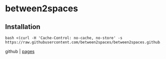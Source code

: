 # between2spaces

## Installation

```
bash <(curl -H 'Cache-Control: no-cache, no-store' -s https://raw.githubusercontent.com/between2spaces/between2spaces.github.io/master/install.sh)
```

github | [pages](https://between2spaces.github.io)


